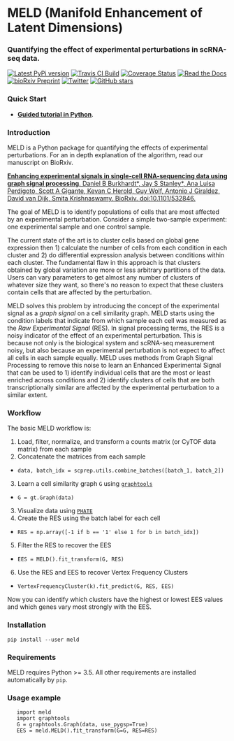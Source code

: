 # MELD (Manifold Enhancement of Latent Dimensions)
### Quantifying the effect of experimental perturbations in scRNA-seq data.


[![Latest PyPi version](https://img.shields.io/pypi/v/MELD.svg)](https://pypi.org/project/MELD/)
[![Travis CI Build](https://api.travis-ci.com/KrishnaswamyLab/MELD.svg?branch=master)](https://travis-ci.com/KrishnaswamyLab/MELD)
[![Coverage Status](https://coveralls.io/repos/github/KrishnaswamyLab/MELD/badge.svg?branch=master)](https://coveralls.io/github/KrishnaswamyLab/MELD?branch=master)
[![Read the Docs](https://img.shields.io/readthedocs/meld-docs.svg)](https://meld-docs.readthedocs.io/)
[![bioRxiv Preprint](https://zenodo.org/badge/DOI/10.1101/532846.svg)](https://doi.org/10.1101/532846)
[![Twitter](https://img.shields.io/twitter/follow/KrishnaswamyLab.svg?style=social&label=Follow)](https://twitter.com/KrishnaswamyLab)
[![GitHub stars](https://img.shields.io/github/stars/KrishnaswamyLab/MELD.svg?style=social&label=Stars)](https://github.com/KrishnaswamyLab/MELD/)

### Quick Start
* [**Guided tutorial in Python**](https://nbviewer.jupyter.org/github/KrishnaswamyLab/MELD/blob/master/notebooks/Wagner2018_Chordin_Cas9_Mutagenesis.ipynb).

### Introduction

MELD is a Python package for quantifying the effects of experimental perturbations. For an in depth explanation of the algorithm, read our manuscript on BioRxiv.

[**Enhancing experimental signals in single-cell RNA-sequencing data using graph signal processing**. Daniel B Burkhardt\*, Jay S Stanley\*, Ana Luisa Perdigoto, Scott A Gigante, Kevan C Herold, Guy Wolf, Antonio J Giraldez, David van Dijk, Smita Krishnaswamy. BioRxiv. doi:10.1101/532846.](<https://www.biorxiv.org/content/10.1101/532846v1>)

The goal of MELD is to identify populations of cells that are most affected by an experimental perturbation. Consider a simple two-sample experiment: one experimental sample and one control sample.

The current state of the art is to cluster cells based on global gene expression then 1) calculate the number of cells from each condition in each cluster and 2) do differential expression analysis between conditions within each cluster. The fundamental flaw in this approach is that clusters obtained by global variation are more or less arbitrary partitions of the data. Users can vary parameters to get almost any number of clusters of whatever size they want, so there's no reason to expect that these clusters contain cells that are affected by the perturbation.

MELD solves this problem by introducing the concept of the experimental signal as a *graph signal* on a cell similarity graph. MELD starts using the condition labels that indicate from which sample each cell was measured as the *Raw Experimental Signal* (RES). In signal processing terms, the RES is a noisy indicator of the effect of an experimental perturbation. This is because not only is the biological system and scRNA-seq measurement noisy, but also because an experimental perturbation is not expect to affect all cells in each sample equally. MELD uses methods from Graph Signal Processing to remove this noise to learn an Enhanced Experimental Signal that can be used to 1) identify individual cells that are the most or least enriched across conditions and 2) identify clusters of cells that are both transcriptionally similar are affected by the experimental perturbation to a similar extent.

### Workflow

The basic MELD workflow is:
1. Load, filter, normalize, and transform a counts matrix (or CyTOF data matrix) from each sample
2. Concatenate the matrices from each sample
  * `data, batch_idx = scprep.utils.combine_batches([batch_1, batch_2])`
3. Learn a cell similarity graph `G` using [`graphtools`](www.github.com/KrishnaswamyLab/graphtools)
  * `G = gt.Graph(data)`
3. Visualize data using [`PHATE`](www.github.com/KrishnaswamyLab/PHATE)
4. Create the RES using the batch label for each cell
  * `RES = np.array([-1 if b == '1' else 1 for b in batch_idx])`
5. Filter the RES to recover the EES
  * `EES = MELD().fit_transform(G, RES)`
6. Use the RES and EES to recover Vertex Frequency Clusters
  * `VertexFrequencyCluster(k).fit_predict(G, RES, EES)`

Now you can identify which clusters have the highest or lowest EES values and which genes vary most strongly with the EES.

### Installation


```
pip install --user meld
```

### Requirements

MELD requires Python >= 3.5. All other requirements are installed automatically by ``pip``.

### Usage example
```
   import meld
   import graphtools
   G = graphtools.Graph(data, use_pygsp=True)
   EES = meld.MELD().fit_transform(G=G, RES=RES)
```
